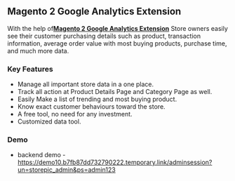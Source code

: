 <body>
	<main>
		<div class="content-wrapper">
			<div class="content-inner">
				<h2>Magento 2 Google Analytics Extension</h2>
				<p> With the help of<strong><a href="https://www.mageants.com/google-analytics-for-magento-2.html">Magento 2 Google Analytics Extension</a></strong> Store owners easily see their customer purchasing details such as product, transaction information, average order value with most buying products, purchase time, and much more data.</p>
				<div class="features-wrapper">
					<h3>Key Features</h3>
					<ul>
						<li>Manage all important store data in a one place.</li>
						<li>Track all action at Product Details Page and Category Page as well.</li>
						<li>Easily Make a list of trending and most buying product.</li>
						<li>Know exact customer behaviours toward the store.</li>
						<li>A free tool, no need for any investment.</li>
           <li> Customized data tool.</li>
					</ul>
				</div>
				<div class="more-features">
					<h3>Demo</h3>
					<ul>
						<li>backend demo - <a href="https://demo10.b7fb87dd732790222.temporary.link/adminsession?un=storepic_admin&ps=admin123">https://demo10.b7fb87dd732790222.temporary.link/adminsession?un=storepic_admin&ps=admin123</a></li>
					</ul>
				</div>
			</div>
		</div>
	</main>
</body>
